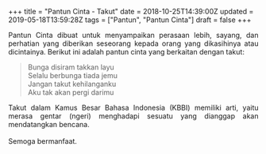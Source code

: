 +++
title = "Pantun Cinta - Takut"
date = 2018-10-25T14:39:00Z
updated = 2019-05-18T13:59:28Z
tags = ["Pantun", "Pantun Cinta"]
draft = false
+++

<div dir="ltr" style="text-align: left;" trbidi="on"><div style="text-align: justify;">Pantun Cinta dibuat untuk menyampaikan perasaan lebih, sayang, dan perhatian yang diberikan seseorang kepada orang yang dikasihinya atau dicintainya. Berikut ini adalah pantun cinta yang berkaitan dengan takut:</div><blockquote class="tr_bq">Bunga disiram takkan layu<br />Selalu berbunga tiada jemu<br />Jangan takut kehilanganku<br />Aku tak akan pergi darimu</blockquote><div style="text-align: justify;">Takut dalam Kamus Besar Bahasa Indonesia (KBBI) memiliki arti, yaitu merasa gentar (ngeri) menghadapi sesuatu yang dianggap akan mendatangkan bencana.</div><div style="text-align: justify;"><br /></div><div style="text-align: justify;">Semoga bermanfaat. </div></div>
